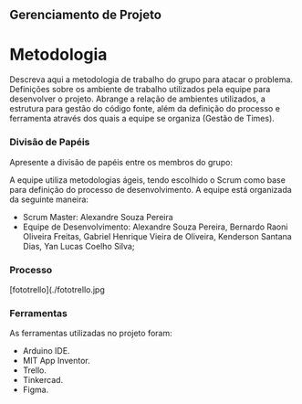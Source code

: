 ## Gerenciamento de Projeto


# Metodologia

Descreva aqui a metodologia de trabalho do grupo para atacar o problema. Definições sobre os ambiente de trabalho utilizados pela  equipe para desenvolver o projeto. Abrange a relação de ambientes utilizados, a estrutura para gestão do código fonte, além da definição do processo e ferramenta através dos quais a equipe se organiza (Gestão de Times).

### Divisão de Papéis

Apresente a divisão de papéis entre os membros do grupo:

A equipe utiliza metodologias ágeis, tendo escolhido o Scrum como base para definição do processo de desenvolvimento. A equipe está organizada da seguinte maneira:
- Scrum Master: Alexandre Souza Pereira
- Equipe de Desenvolvimento: Alexandre Souza Pereira, Bernardo Raoni Oliveira Freitas, Gabriel Henrique Vieira de Oliveira, Kenderson Santana Dias, Yan Lucas Coelho Silva;


### Processo

[fototrello](./fototrello.jpg
 

### Ferramentas

As ferramentas utilizadas no projeto foram:

- Arduino IDE.
- MIT App Inventor.
- Trello. 
- Tinkercad.
- Figma.
